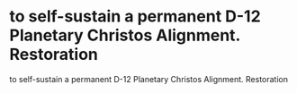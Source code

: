 # to self-sustain a permanent D-12 Planetary Christos Alignment. Restoration

to self-sustain a permanent D-12 Planetary Christos Alignment. Restoration